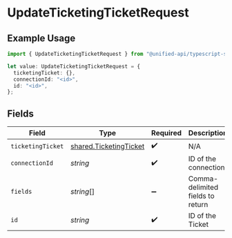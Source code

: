 # UpdateTicketingTicketRequest

## Example Usage

```typescript
import { UpdateTicketingTicketRequest } from "@unified-api/typescript-sdk/sdk/models/operations";

let value: UpdateTicketingTicketRequest = {
  ticketingTicket: {},
  connectionId: "<id>",
  id: "<id>",
};
```

## Fields

| Field                                                                   | Type                                                                    | Required                                                                | Description                                                             |
| ----------------------------------------------------------------------- | ----------------------------------------------------------------------- | ----------------------------------------------------------------------- | ----------------------------------------------------------------------- |
| `ticketingTicket`                                                       | [shared.TicketingTicket](../../../sdk/models/shared/ticketingticket.md) | :heavy_check_mark:                                                      | N/A                                                                     |
| `connectionId`                                                          | *string*                                                                | :heavy_check_mark:                                                      | ID of the connection                                                    |
| `fields`                                                                | *string*[]                                                              | :heavy_minus_sign:                                                      | Comma-delimited fields to return                                        |
| `id`                                                                    | *string*                                                                | :heavy_check_mark:                                                      | ID of the Ticket                                                        |